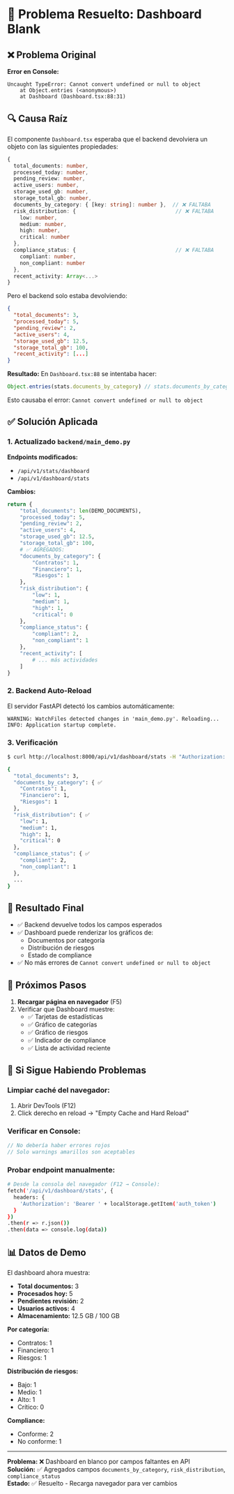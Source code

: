 # 🎉 Problema Resuelto: Dashboard Blank

## ❌ Problema Original

**Error en Console:**
```
Uncaught TypeError: Cannot convert undefined or null to object
    at Object.entries (<anonymous>)
    at Dashboard (Dashboard.tsx:88:31)
```

## 🔍 Causa Raíz

El componente `Dashboard.tsx` esperaba que el backend devolviera un objeto con las siguientes propiedades:

```typescript
{
  total_documents: number,
  processed_today: number,
  pending_review: number,
  active_users: number,
  storage_used_gb: number,
  storage_total_gb: number,
  documents_by_category: { [key: string]: number },  // ❌ FALTABA
  risk_distribution: {                                // ❌ FALTABA
    low: number,
    medium: number,
    high: number,
    critical: number
  },
  compliance_status: {                                // ❌ FALTABA
    compliant: number,
    non_compliant: number
  },
  recent_activity: Array<...>
}
```

Pero el backend solo estaba devolviendo:
```json
{
  "total_documents": 3,
  "processed_today": 5,
  "pending_review": 2,
  "active_users": 4,
  "storage_used_gb": 12.5,
  "storage_total_gb": 100,
  "recent_activity": [...]
}
```

**Resultado:** En `Dashboard.tsx:88` se intentaba hacer:
```typescript
Object.entries(stats.documents_by_category) // stats.documents_by_category era undefined
```

Esto causaba el error: `Cannot convert undefined or null to object`

## ✅ Solución Aplicada

### 1. Actualizado `backend/main_demo.py`

**Endpoints modificados:**
- `/api/v1/stats/dashboard`
- `/api/v1/dashboard/stats`

**Cambios:**
```python
return {
    "total_documents": len(DEMO_DOCUMENTS),
    "processed_today": 5,
    "pending_review": 2,
    "active_users": 4,
    "storage_used_gb": 12.5,
    "storage_total_gb": 100,
    # ✅ AGREGADOS:
    "documents_by_category": {
        "Contratos": 1,
        "Financiero": 1,
        "Riesgos": 1
    },
    "risk_distribution": {
        "low": 1,
        "medium": 1,
        "high": 1,
        "critical": 0
    },
    "compliance_status": {
        "compliant": 2,
        "non_compliant": 1
    },
    "recent_activity": [
        # ... más actividades
    ]
}
```

### 2. Backend Auto-Reload

El servidor FastAPI detectó los cambios automáticamente:
```
WARNING: WatchFiles detected changes in 'main_demo.py'. Reloading...
INFO: Application startup complete.
```

### 3. Verificación

```bash
$ curl http://localhost:8000/api/v1/dashboard/stats -H "Authorization: Bearer TOKEN" | jq .

{
  "total_documents": 3,
  "documents_by_category": { ✅
    "Contratos": 1,
    "Financiero": 1,
    "Riesgos": 1
  },
  "risk_distribution": { ✅
    "low": 1,
    "medium": 1,
    "high": 1,
    "critical": 0
  },
  "compliance_status": { ✅
    "compliant": 2,
    "non_compliant": 1
  },
  ...
}
```

## 🎯 Resultado Final

- ✅ Backend devuelve todos los campos esperados
- ✅ Dashboard puede renderizar los gráficos de:
  - Documentos por categoría
  - Distribución de riesgos
  - Estado de compliance
- ✅ No más errores de `Cannot convert undefined or null to object`

## 📝 Próximos Pasos

1. **Recargar página en navegador** (F5)
2. Verificar que Dashboard muestre:
   - ✅ Tarjetas de estadísticas
   - ✅ Gráfico de categorías
   - ✅ Gráfico de riesgos
   - ✅ Indicador de compliance
   - ✅ Lista de actividad reciente

## 🐛 Si Sigue Habiendo Problemas

### Limpiar caché del navegador:
1. Abrir DevTools (F12)
2. Click derecho en reload → "Empty Cache and Hard Reload"

### Verificar en Console:
```javascript
// No debería haber errores rojos
// Solo warnings amarillos son aceptables
```

### Probar endpoint manualmente:
```bash
# Desde la consola del navegador (F12 → Console):
fetch('/api/v1/dashboard/stats', {
  headers: {
    'Authorization': 'Bearer ' + localStorage.getItem('auth_token')
  }
})
.then(r => r.json())
.then(data => console.log(data))
```

## 📊 Datos de Demo

El dashboard ahora muestra:
- **Total documentos:** 3
- **Procesados hoy:** 5
- **Pendientes revisión:** 2
- **Usuarios activos:** 4
- **Almacenamiento:** 12.5 GB / 100 GB

**Por categoría:**
- Contratos: 1
- Financiero: 1
- Riesgos: 1

**Distribución de riesgos:**
- Bajo: 1
- Medio: 1
- Alto: 1
- Crítico: 0

**Compliance:**
- Conforme: 2
- No conforme: 1

---

**Problema:** ❌ Dashboard en blanco por campos faltantes en API  
**Solución:** ✅ Agregados campos `documents_by_category`, `risk_distribution`, `compliance_status`  
**Estado:** ✅ Resuelto - Recarga navegador para ver cambios

